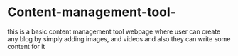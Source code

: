 # Content-management-tool-
this is a basic content management tool webpage where user can create any blog by simply adding images, and videos and also they can write some content for it 
